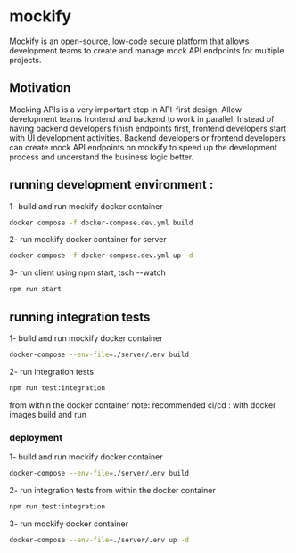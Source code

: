 # mockify
Mockify is an open-source, low-code secure platform that allows development teams to create and manage mock API endpoints for multiple projects.

## Motivation 
Mocking APIs is a very important step in API-first design. Allow development teams frontend and backend to work in parallel. Instead of having backend developers finish endpoints first, frontend developers start with UI development activities. Backend developers or frontend developers can create mock API endpoints on mockify to speed up the development process and understand the business logic better.

## running development environment :
1- build and run mockify docker container
```bash
docker compose -f docker-compose.dev.yml build 
```
2- run mockify docker container for server
```bash
docker compose -f docker-compose.dev.yml up -d
```
3- run client using npm start, tsch --watch
```bash
npm run start
```

## running integration tests 
1- build and run mockify docker container
```bash
docker-compose --env-file=./server/.env build
```
2- run integration tests
```bash
npm run test:integration
```
from within the docker container 
note: recommended ci/cd : with docker images build and run


### deployment 
1- build and run mockify docker container
```bash
docker-compose --env-file=./server/.env build
```
2- run integration tests from within the docker container
```bash
npm run test:integration
```
3- run mockify docker container
```bash
docker-compose --env-file=./server/.env up -d
```

